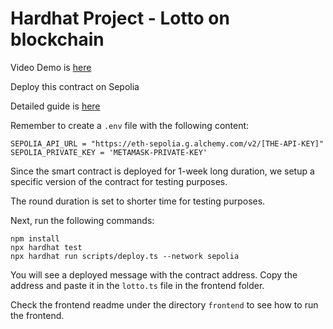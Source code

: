 # Hardhat Project - Lotto on blockchain
Video Demo is [here](https://www.youtube.com/watch?v=v4_Wv-4c9Hg)

Deploy this contract on Sepolia

Detailed guide is [here](https://docs.alchemy.com/docs/how-to-deploy-a-smart-contract-to-the-sepolia-testnet#:~:text=To%20deploy%20a%20smart%20contract%20on%20Sepolia%20Testnet%2C%20there%20are,Solidity%2C%20Hardhat%2C%20and%20Alchemy)

Remember to create a `.env` file with the following content:
```shell
SEPOLIA_API_URL = "https://eth-sepolia.g.alchemy.com/v2/[THE-API-KEY]"
SEPOLIA_PRIVATE_KEY = 'METAMASK-PRIVATE-KEY'
```

Since the smart contract is deployed for 1-week long duration, we setup a specific version of the contract for testing purposes.

The round duration is set to shorter time for testing purposes.

Next, run the following commands:
```shell
npm install
npx hardhat test 
npx hardhat run scripts/deploy.ts --network sepolia
```
You will see a deployed message with the contract address. Copy the address and paste it in the `lotto.ts` file in the frontend folder.

Check the frontend readme under the directory `frontend` to see how to run the frontend.
